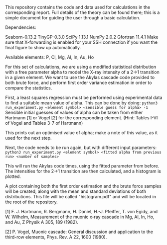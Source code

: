 This repository contains the code and data used for calculations in the corresponding report. Full details of the theory can be found there; this is a simple document for guiding the user through a basic calculation.

Dependencies:

Seaborn-0.13.2
TinyGP-0.3.0
SciPy 1.13.1
NumPy 2.0.2
Gfortran 11.4.1
Make sure that X-forwarding is enabled for your SSH connection if you want the final figure to show up automatically.

Available elements:
P, Cl, Mg, Al, In, Au, Ho

For this set of calculations, we are using a modified statistical distribution with a free parameter alpha to model the X-ray intensity of a 2→1 transition in a given element. We want to use the Akylas cascade code provided to both brute force, and perform first order variance estimation in order to compare the statistics.

First, a least squares regression must be performed using experimental data to find a suitable mean value of alpha. This can be done by doing:
        `python3 run_experiment.py <element symbol> <sensible guess for alpha> -1`
Sensible initial guesses of values of alpha can be taken from either Hartmann [1] or Vogel [2] for the corresponding element. (Hint: Tables I-VI of Vogel and Tables 3-7 of Hartmann)

This prints out an optimised value of alpha; make a note of this value, as it used for the next step.

Next, the code needs to be run again, but with different input parameters:
        `python3 run_experiment.py <element symbol> <fitted alpha from previous run> <number of samples>`

This will run the Akylas code <number of samples> times, using the fitted parameter from before. The intensities for the 2→1 transition are then calculated, and a histogram is plotted.

A plot containing both the first order estimation and the brute force samples will be created, along with the mean and standard deviations of both distributions. 
This file will be called "histogram.pdf" and will be located in the root of the repository.

[1] F. J. Hartmann, R. Bergmann, H. Daniel, H.-J. Pfeiffer, T. von Egidy, and W. Wilhelm, Measurement of the muonic x-ray cascade in Mg, AI, In, Ho, and Au, Z Physik A 305, 189 (1982).

[2] P. Vogel, Muonic cascade: General discussion and application to the third-row elements, Phys. Rev. A 22, 1600 (1980).

